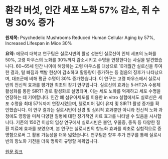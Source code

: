 # 환각 버섯, 인간 세포 노화 57% 감소, 쥐 수명 30% 증가

**원제목:** Psychedelic Mushrooms Reduced Human Cellular Aging by 57%, Increased Lifespan in Mice 30%

**요약:** 에모리 대학교 연구팀은 실로시빈의 활성 성분인 실로신이 인체 세포의 노화를 50%, 고령 마우스의 노화를 30%까지 감소시키고 수명을 연장한다는 사실을 발견했습니다.  60~65세 인간 나이에 해당하는 고령 마우스를 대상으로 10개월간 실로신을 투여한 결과, 털 빠짐과 백발 현상이 감소하고 활동량이 증가하는 등 젊음의 징후가 나타났으며, 대조군에 비해 평균 수명이 30% 증가했습니다.  이 연구는 고령 마우스에서 실로시빈의 전신적 효과를 평가한 최초의 장기 연구입니다.  실로신의 효과는 5-HT2A 수용체 활성화를 통한 SIRT1 경로 활성화로 설명되며, 이는 세포 노화를 억제하고 세포 수명을 연장하는 데 기여합니다.  인간 폐 섬유아세포를 이용한 in vitro 실험에서도 실로신은 세포 수명을 최대 57%까지 연장시켰으며,  텔로미어 길이 유지 및 SIRT1 활성 증가를 확인했습니다.  이 연구 결과는 실로시빈이 신경 및 심리적 효과뿐만 아니라 전신적 노화 과정에도 영향을 미쳐 다양한 질병에 대한 장기적인 치료 효과를 나타낼 수 있음을 시사합니다.  기존의 150건 이상의 임상 연구에서 실로시빈은 불안, 우울증, 중독 등 다양한 질환 치료에 효과를 보였으며, 본 연구는 실로시빈의 항노화 효과를 최초로 실험적으로 증명함으로써 그 활용 가능성을 더욱 넓혔습니다.  연구팀은 향후 추가 연구를 통해 실로시빈의 항노화 기전을 더욱 명확히 규명할 계획입니다.

[원문 링크](https://www.goodnewsnetwork.org/psychedelic-mushrooms-reduced-human-cellular-aging-by-57-increased-lifespan-in-mice-30/)
